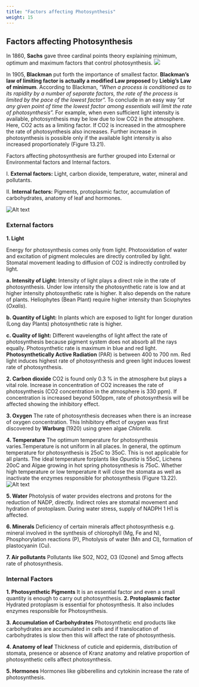 ```yaml
---
title: "Factors affecting Photosynthesis"
weight: 15
---
```


## Factors affecting Photosynthesis

In 1860, **Sachs** gave three cardinal points theory explaining minimum, optimum and maximum factors that control photosynthesis.
![](image.10.PNG)

In 1905, **Blackman** put forth the importance of smallest factor. **Blackman’s law of limiting factor is actually a modified Law proposed** by **Liebig’s Law of minimum**. According to Blackman, _“When a process is conditioned as to its rapidity by a number of separate factors, the rate of the process is limited by the pace of the lowest factor”._ To conclude in an easy way _“at any given point of time the lowest factor among essentials will limit the rate of photosynthesis”._ For example, when even sufficient light intensity is available, photosynthesis may be low due to low CO2 in the atmosphere. Here, CO2 acts as a limiting factor. If CO2 is increased in the atmosphere the rate of photosynthesis also increases. Further increase in photosynthesis is possible only if the available light intensity is also increased proportionately (Figure 13.21).

Factors affecting photosynthesis are further grouped into External or Environmental factors and Internal factors.

I. **External factors:** Light, carbon dioxide, temperature, water, mineral and pollutants.

II. **Internal factors:** Pigments, protoplasmic factor, accumulation of carbohydrates, anatomy of leaf and hormones.

![Alt text](image-2.png)

### External factors

**1. Light**

Energy for photosynthesis comes only from light. Photooxidation of water and excitation of pigment molecules are directly controlled by light. Stomatal movement leading to diffusion of CO2 is indirectly controlled by light.

**a. Intensity of Light:** 
Intensity of light plays a direct role in the rate of photosynthesis. Under low intensity the photosynthetic rate is low and at higher intensity photosynthetic rate is higher. It also depends on the nature of plants. Heliophytes (Bean Plant) require higher intensity than Sciophytes (_Oxalis_).

**b. Quantity of Light:** 
In plants which are exposed to light for longer duration (Long day Plants) photosynthetic rate is higher.

**c. Quality of light:**
Different wavelengths of light affect the rate of photosynthesis because pigment system does not absorb all the rays equally. Photosynthetic rate is maximum in blue and red light. **Photosynthetically Active Radiation** (PAR) is between 400 to 700 nm. Red light induces highest rate of photosynthesis and green light induces lowest rate of photosynthesis.

**2. Carbon dioxide** 
CO2 is found only 0.3 % in the atmosphere but plays a vital role. Increase in concentration of CO2 increases the rate of photosynthesis (CO2 concentration in the atmosphere is 330 ppm). If concentration is increased beyond 500ppm, rate of photosynthesis will be affected showing the inhibitory effect. 

**3. Oxygen** The rate of photosynthesis decreases when there is an increase of oxygen concentration. This Inhibitory effect of oxygen was first discovered by **Warburg** (1920) using green algae _Chlorella._

**4. Temperature** The optimum temperature
for photosynthesis varies.Temperature is
not uniform in all places. In general, the
optimum temperature for photosynthesis is
25oC to 35oC. This is not applicable for
all plants. The ideal temperature
forplants like _Opuntia_ is 55oC, Lichens
20oC and Algae growing in hot spring
photosynthesis is 75oC. Whether high
temperature or low temperature it will
close the stomata as well as inactivate
the enzymes responsible for photosynthesis
(Figure 13.22).
![Alt text](image-4.png)

**5. Water** Photolysis of water provides electrons and protons for the reduction of NADP, directly. Indirect roles are stomatal movement and hydration of protoplasm. During water stress, supply of NADPH 1 H1 is affected.

**6. Minerals** Deficiency of certain minerals affect photosynthesis e.g. mineral involved in the synthesis of chlorophyll (Mg, Fe and N), Phosphorylation reactions (P), Photolysis of water (Mn and Cl), formation of plastocyanin (Cu).

**7. Air pollutants** Pollutants like SO2, NO2, O3 (Ozone) and Smog affects rate of photosynthesis.

### Internal Factors

**1. Photosynthetic Pigments**
It is an essential factor and even a small quantity is enough to carry out photosynthesis.
**2. Protoplasmic factor**
Hydrated protoplasm is essential for photosynthesis. It also includes enzymes responsible for Photosynthesis.

**3. Accumulation of Carbohydrates** Photosynthetic end products like carbohydrates are accumulated in cells and if translocation of carbohydrates is slow then this will affect the rate of photosynthesis. 

**4. Anatomy of leaf** Thickness of cuticle and epidermis, distribution of stomata, presence or absence of Kranz anatomy and relative proportion of photosynthetic cells affect photosynthesis. 

**5. Hormones** Hormones like gibberellins and cytokinin increase the rate of photosynthesis.
